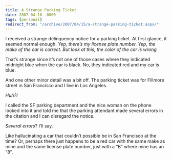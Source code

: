 ```yaml
---
title: A Strange Parking Ticket
date: 2007-04-16 -0800
tags: [personal]
redirect_from: "/archive/2007/04/15/a-strange-parking-ticket.aspx/"
---
```


I received a strange delinquency notice for a parking ticket. At first
glance, it seemed normal enough. *Yep, there’s my license plate number.
Yep, the make of the car is correct. But look at this, the color of the
car is wrong.*

That’s strange since it’s not one of those cases where they indicated
midnight blue when the car is black. No, they indicated red and my car
is blue.

And one other minor detail was a bit off. The parking ticket was for
Fillmore street in San Francisco and I live in Los Angeles.

*Huh?!*

I called the SF parking department and the nice woman on the phone
looked into it and told me that the parking attendant made several
errors in the citation and I can disregard the notice.

*Several errors*? I’ll say.

Like hallucinating a car that couldn’t possible be in San Francisco at
the time? Or, perhaps there just happens to be a red car with the same
make as mine and the same license plate number, just with a “B” where
mine has an “8”.

